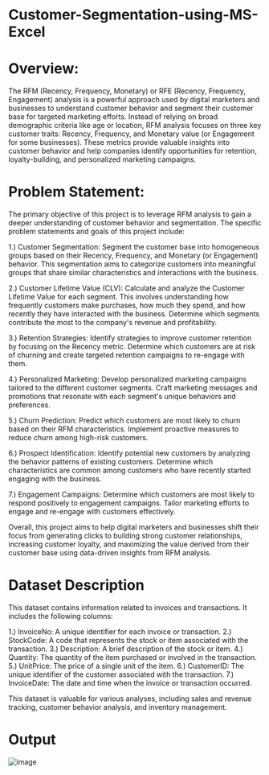 # Customer-Segmentation-using-MS-Excel

# Overview:
The RFM (Recency, Frequency, Monetary) or RFE (Recency, Frequency, Engagement) analysis is a powerful approach used by digital marketers and businesses to understand customer behavior and segment their customer base for targeted marketing efforts. Instead of relying on broad demographic criteria like age or location, RFM analysis focuses on three key customer traits: Recency, Frequency, and Monetary value (or Engagement for some businesses). These metrics provide valuable insights into customer behavior and help companies identify opportunities for retention, loyalty-building, and personalized marketing campaigns.

# Problem Statement:
The primary objective of this project is to leverage RFM analysis to gain a deeper understanding of customer behavior and segmentation. The specific problem statements and goals of this project include:

1.) Customer Segmentation: Segment the customer base into homogeneous groups based on their Recency, Frequency, and Monetary (or Engagement) behavior. This segmentation aims to categorize customers into meaningful groups that share similar characteristics and interactions with the business.

2.) Customer Lifetime Value (CLV): Calculate and analyze the Customer Lifetime Value for each segment. This involves understanding how frequently customers make purchases, how much they spend, and how recently they have interacted with the business. Determine which segments contribute the most to the company's revenue and profitability.

3.) Retention Strategies: Identify strategies to improve customer retention by focusing on the Recency metric. Determine which customers are at risk of churning and create targeted retention campaigns to re-engage with them.

4.) Personalized Marketing: Develop personalized marketing campaigns tailored to the different customer segments. Craft marketing messages and promotions that resonate with each segment's unique behaviors and preferences.

5.) Churn Prediction: Predict which customers are most likely to churn based on their RFM characteristics. Implement proactive measures to reduce churn among high-risk customers.

6.) Prospect Identification: Identify potential new customers by analyzing the behavior patterns of existing customers. Determine which characteristics are common among customers who have recently started engaging with the business.

7.) Engagement Campaigns: Determine which customers are most likely to respond positively to engagement campaigns. Tailor marketing efforts to engage and re-engage with customers effectively.

Overall, this project aims to help digital marketers and businesses shift their focus from generating clicks to building strong customer relationships, increasing customer loyalty, and maximizing the value derived from their customer base using data-driven insights from RFM analysis.

# Dataset Description

This dataset contains information related to invoices and transactions. It includes the following columns:

1.) InvoiceNo: A unique identifier for each invoice or transaction.
2.) StockCode: A code that represents the stock or item associated with the transaction.
3.) Description: A brief description of the stock or item.
4.) Quantity: The quantity of the item purchased or involved in the transaction.
5.) UnitPrice: The price of a single unit of the item.
6.) CustomerID: The unique identifier of the customer associated with the transaction.
7.) InvoiceDate: The date and time when the invoice or transaction occurred.

This dataset is valuable for various analyses, including sales and revenue tracking, customer behavior analysis, and inventory management.

# Output


![image](https://github.com/Asp-Ankita/Customer-Segmentation-using-MS-Excel/assets/145435024/33328d6d-714f-4d79-bddb-611ad4787831)




